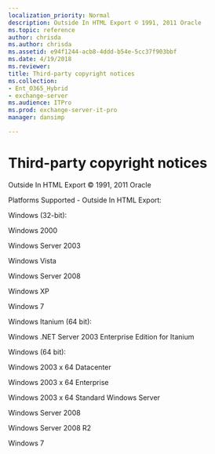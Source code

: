 ```yaml
---
localization_priority: Normal
description: Outside In HTML Export © 1991, 2011 Oracle
ms.topic: reference
author: chrisda
ms.author: chrisda
ms.assetid: e94f1244-acb8-4ddd-b54e-5cc37f903bbf
ms.date: 4/19/2018
ms.reviewer: 
title: Third-party copyright notices
ms.collection:
- Ent_O365_Hybrid
- exchange-server
ms.audience: ITPro
ms.prod: exchange-server-it-pro
manager: dansimp

---
```


# Third-party copyright notices

Outside In HTML Export © 1991, 2011 Oracle

Platforms Supported - Outside In HTML Export:

Windows (32-bit):

Windows 2000

Windows Server 2003

Windows Vista

Windows Server 2008

Windows XP

Windows 7

Windows Itanium (64 bit):

Windows .NET Server 2003 Enterprise Edition for Itanium

Windows (64 bit):

Windows 2003 x 64 Datacenter

Windows 2003 x 64 Enterprise

Windows 2003 x 64 Standard Windows Server

Windows Server 2008

Windows Server 2008 R2

Windows 7



